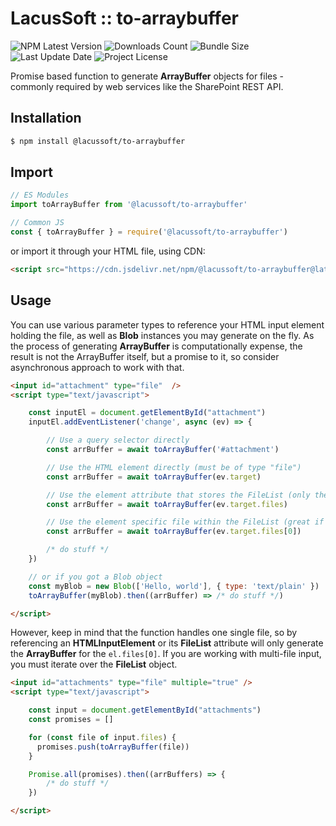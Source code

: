 # LacusSoft :: to-arraybuffer

![NPM Latest Version](https://img.shields.io/npm/v/@lacussoft/to-arraybuffer)
![Downloads Count](https://img.shields.io/npm/dm/@lacussoft/to-arraybuffer.svg)
![Bundle Size](https://packagephobia.now.sh/badge?p=@lacussoft/to-arraybuffer)
![Last Update Date](https://img.shields.io/github/last-commit/juliolmuller/to-arraybuffer)
![Project License](https://img.shields.io/github/license/juliolmuller/to-arraybuffer)

Promise based function to generate **ArrayBuffer** objects for files - commonly required by web services like the SharePoint REST API.

## Installation

```bash
$ npm install @lacussoft/to-arraybuffer
```

## Import

```js
// ES Modules
import toArrayBuffer from '@lacussoft/to-arraybuffer'

// Common JS
const { toArrayBuffer } = require('@lacussoft/to-arraybuffer')
```

or import it through your HTML file, using CDN:

```html
<script src="https://cdn.jsdelivr.net/npm/@lacussoft/to-arraybuffer@latest/dist/to-arraybuffer.min.js"></script>
```

## Usage

You can use various parameter types to reference your HTML input element holding the file, as well as **Blob** instances you may generate on the fly. As the process of generating **ArrayBuffer** is computationally expense, the result is not the ArrayBuffer itself, but a promise to it, so consider asynchronous approach to work with that.

```html
<input id="attachment" type="file"  />
<script type="text/javascript">

    const inputEl = document.getElementById("attachment")
    inputEl.addEventListener('change', async (ev) => {

        // Use a query selector directly
        const arrBuffer = await toArrayBuffer('#attachment')

        // Use the HTML element directly (must be of type "file")
        const arrBuffer = await toArrayBuffer(ev.target)

        // Use the element attribute that stores the FileList (only the first one will be converted)
        const arrBuffer = await toArrayBuffer(ev.target.files)

        // Use the element specific file within the FileList (great if you have a multi-file input)
        const arrBuffer = await toArrayBuffer(ev.target.files[0])

        /* do stuff */
    })

    // or if you got a Blob object
    const myBlob = new Blob(['Hello, world'], { type: 'text/plain' })
    toArrayBuffer(myBlob).then((arrBuffer) => /* do stuff */)

</script>
```

However, keep in mind that the function handles one single file, so by referencing an **HTMLInputElement** or its **FileList** attribute will only generate the **ArrayBuffer** for the `el.files[0]`. If you are working with multi-file input, you must iterate over the **FileList** object.

```html
<input id="attachments" type="file" multiple="true" />
<script type="text/javascript">

    const input = document.getElementById("attachments")
    const promises = []

    for (const file of input.files) {
      promises.push(toArrayBuffer(file))
    }

    Promise.all(promises).then((arrBuffers) => {
        /* do stuff */
    })

</script>
```
